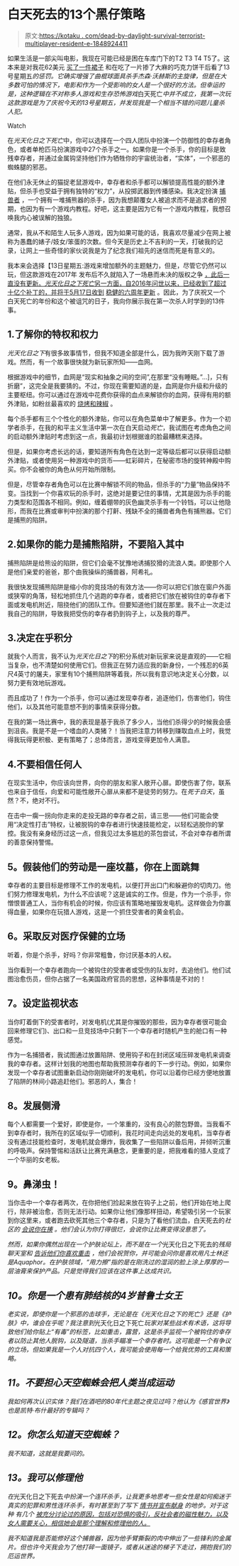 # 白天死去的13个黑仔策略

> 原文:[https://kotaku . com/dead-by-daylight-survival-terrorist-multiplayer-resident-e-1848924411](https://kotaku.com/dead-by-daylight-survival-horror-multiplayer-resident-e-1848924411)

如果生活是一部尖叫电影，我现在可能已经是困在车库门下的T2 T3 T4 T5了。这本来是对我花62美元 [买了一件裙子](https://girlfriend.com/collections/sport-skort) 和在吃了一片掺了大麻的巧克力饼干后看了13号星期五*的惩罚。它确实增强了曲棍球面具杀手杰森·沃赫斯的主旋律，但是在大多数可怕的情况下，电影和作为一个受影响的女人是一个很好的方法。但幸运的是，这种逻辑在不对称多人游戏和生存恐怖游戏*白天死亡*中并不成立，我第一次玩这款游戏是为了庆祝今天的13号星期五，并发现我是一个相当不错的问题儿童杀人犯。*

Watch

在*光天化日之下死亡*中，你可以选择在一个四人团队中扮演一个防御性的幸存者角色，或者单枪匹马扮演游戏中27个杀手之一。如果你是一个杀手，你的目标是致残幸存者，并通过金属钩坚持他们作为牺牲你的宇宙统治者，“实体”，一个邪恶的蜘蛛腿的邪恶。

在他们永无休止的猫捉老鼠游戏中，幸存者和杀手都可以解锁提高性能的额外津贴，但杀手也受益于拥有独特的“权力”，从投掷武器到传播感染。我决定扮演 [捕兽者](https://deadbydaylight.fandom.com/wiki/Evan_MacMillan) ，一个拥有一堆捕熊器的杀手，因为我想颠覆女人被追求而不是追求者的预期，也因为有一个游戏内教程。好吧，这主要是因为它有一个游戏内教程，我想召唤我内心被误解的独狼。

通常，我从不和陌生人玩多人游戏，因为如果可能的话，我喜欢尽量减少在网上被称为愚蠢的婊子/妓女/笨蛋的次数。但今天是历史上不吉利的一天，打破我的记录，让网上一些奇怪的家伙说我是为了纪念我们祖先的迷信而死是有意义的。

我本来会选择【13日星期五:游戏来增加额外的主题魅力，但是，尽管它仍然可以玩，但这款游戏在2017年 发布后不久就陷入了一场悬而未决的版权之争 [，此后一直没有更新。*光天化日之下死亡*另一方面，自2016年问世以来，已经收到了超过十亿个补丁的，并将于5月17日收到](https://kotaku.com/rest-in-pieces-friday-the-13th-the-game-1827582283) [稳健的六周年更新](https://deadbydaylight.com/anniversary) 。因此，为了庆祝又一个白天死亡的年份和这个被诅咒的日子，我向你展示我在第一次杀人时学到的13件事。

## 1.了解你的特权和权力

*光天化日之下*有很多故事情节，但我不知道全部是什么，因为我昨天刚下载了游戏。然而，有一个故事很快就为新玩家所知——血网。

根据游戏中的细节，血网是“现实和抽象之间的空间”,在那里“没有睡眠。”...]，只有折磨”，这完全是我要猜的。不过，你现在需要知道的是，血网是你升级和升级的主要枢纽。你可以通过在游戏中花费你获得的血点来解锁你的血网，获得有用的额外津贴，如粉丝最喜欢的 [烧烤和辣椒](https://deadbydaylight.fandom.com/wiki/Barbecue_%26_Chilli) 。

每个杀手都有三个个性化的额外津贴，你可以在角色菜单中了解更多。作为一个初学者杀手，在我的和平主义生活中第一次在白天启动*死亡*，我试图在考虑角色之间的启动额外津贴时考虑到这一点，我最初计划根据谁的脸最糟糕来选择。

但是，如果你考虑长远的话，要知道所有角色在达到一定等级后都可以获得启动额外津贴，或者使用另一种游戏中的货币——虹彩碎片，在秘密市场的旋转神殿中购买。你不会被你的角色从何开始所限制。

但是，尽管幸存者角色可以在比赛中解锁不同的物品，但杀手的“力量”物品保持不变。当找到一个你喜欢玩的杀手时，这绝对是要记住的事情，尤其是因为杀手的能力类型和范围各不相同。例如，缠着绷带的灰色幽灵杀手有一个铃铛，可以让他隐形，而我在比赛或审判中扮演的那个打鼾、残缺不全的捕兽者角色有捕熊器。它们是捕熊的陷阱。

## 2.如果你的能力是捕熊陷阱，不要陷入其中

捕熊陷阱是给熊设的陷阱，但它们会毫不犹豫地诱捕狡猾的流浪人类。即使那个人是他们亲爱的爸爸，那个由我操纵的捕兽器，阿希礼。

我很快发现捕熊陷阱是缩小你的竞技场的有效方法——你可以把它们放在窗户外面或狭窄的角落，轻松地抓住几个逃跑的幸存者，或者把它们放在被钩住的幸存者下面或发电机附近，阻挠他们的团队工作。但要知道他们就在那里。我不止一次走过我自己的陷阱，导致我把受伤的幸存者扔到钩子上，以及我的尊严。

## 3.决定在乎积分

就我个人而言，我不认为*光天化日之下*的积分系统对新玩家来说是直观的——它相当复杂，也不清楚如何使用它们。但我正在努力适应我的新身份，一个残忍的6英尺4英寸的屠夫，家里有10个捕熊陷阱等着我，所以我有意识地决定关心分数，以努力更有效地玩游戏。

而且成功了！作为一个杀手，你可以通过发现幸存者，追逐他们，伤害他们，钩住他们，以及其他可能意想不到的事情来获得分数。

在我的第一场比赛中，我的表现是基于我杀了多少人，当他们杀得少的时候我会感到沮丧。我是不是一个嗜血的人类猪？！当我把注意力转移到赚取血点上时，我觉得我玩得更积极、更有策略了；总体而言，游戏变得更加令人满意。

## 4.不要相信任何人

在现实生活中，你应该向世界，向你的朋友和家人敞开心扉。即使伤害了你，联系也来自于信任，向爱和可能性敞开心扉从来都不是徒劳的努力。在*死于白天*，虽然？不，绝对不行。

在击中一瘸一拐向你走来的走投无路的幸存者之前，请三思——他们可能会使用“决定性打击”特权，让被脱钩的幸存者进行快速技能检定，以轻松逃脱你的掌控。我没有亲身经历过这一点，但我见过太多尴尬的茶包尝试，不会对幸存者所谓的善意保持警惕。

## **5。假装他们的劳动是一座坟墓，你在上面跳舞**

幸存者的主要目标是修理不工作的发电机，以便打开出口门和躲避你的切肉刀。他们努力修理发电机，为什么不应该呢？这是诚实的工作。但是，作为一个杀手，你憎恨普通工人，当你有机会的时候，你应该有策略地摧毁发电机。这样做会为你赢得血量，如果你在玩猎人游戏，这是一个抓住受害者的黄金机会。

## **6。采取反对医疗保健的立场**

听着，你是个杀手，好吗？你非常粗鲁，你讨厌基本的人权。

当你看到一个幸存者跑向一个被钩住的受害者或受伤的队友时，去追他们。他们试图治愈伤员，但你占据了一名美国政府官员的思想，这种事情是不对的！

## **7。设定监视状态**

当你盯着倒下的受害者时，对发电机(尤其是你摧毁的那些，因为幸存者很可能会回来修理它们)、出口和一旦竞技场中只剩下一个幸存者时随机产生的舱口有一种感觉。

作为一名捕猎者，我试图通过放置陷阱、使用钩子和在封闭区域压碎发电机来调查我的幸存者。这样计划我的地图也帮助我预测幸存者的下一步行动。例如，如果你发现一个幸存者试图重新启动你刚刚破坏的发电机，你可以沿着你已经方便地放置了陷阱的林间小路追赶他们。邪恶的人，集合！

## **8。发展侧滑**

每个人都需要一个爱好，即使是你，一个笨重的，没有良心的脓包野兽。当我看不到幸存者时，我所在的区域似乎一切顺利，我花时间走向远处的发电机，当幸存者没有通过技能检查时，发电机就会爆炸，我收集了一些陷阱以备后用，并倾听沉重的呼吸声。保持警惕和活跃让比赛充满悬念，更重要的是，把我难看的猎人变成了一个华丽的女老板。

## **9。鼻涕虫！**

当你击中一个幸存者两次，在你把他们捡起来放在钩子上之前，他们开始在地上爬行，除非被治愈，否则无法行动。如果你让他们像那样扭动，希望吸引另一个玩家到你这里来，或者跑去砍死其他三个幸存者，只是为了看他们流血，白天死去的*社区的 [会说你在揍](https://www.reddit.com/r/deadbydaylight/comments/jnyt9o/whats_so_bad_about_slugging/) 。他们会认为你打得很烂，会说你让比赛变得没意思了。*

*然而，如果你偶然出现在一个护肤论坛上，而不是在一个*光天化日之下死去的*残局聊天室和 [告诉*他们*你喜欢重击](https://lifehacker.com/what-is-slugging-and-is-it-really-good-for-your-skin-1848602292) ，他们会祝贺你，并可能会问你是喜欢用凡士林还是Aquaphor。在护肤领域，“用力擦”指的是在刚洗过的湿润的脸上涂上厚厚的一层油膏来保护产品。只是觉得我们应该在这件事上达成共识。*

## *10。你是一个患有肺结核的4岁普鲁士女王*

*老实说，即使你是一个邪恶的击球手，无论是在《光天化日之下的死亡》还是《护肤》中，谁会在乎呢？我注意到*光天化日之下死亡*玩家对某些战术有术语，这将导致他们给你贴上“有毒”的标签，比如重击，露营，这是杀手监视一个被钩住的幸存者以防止其他人脱钩，以及隧道，当杀手瞄准一个幸存者时。这可能是一个有争议的立场，但如果我是一个人对抗四个人，我可能会使用每一个给我优势的工具和策略。*

## ***11。不要担心天空蜘蛛会把人类当成运动***

*我如何再次认识实体？我们在酒吧的80年代主题之夜见过吗？他认为《感官世界》也是凯特·布什最好的专辑吗？*

## ***12。你怎么知道天空蜘蛛？***

*我不知道，这就是我要问的。*

## *13。我可以修理他*

*在*光天化日之下死去*中扮演一个连环杀手，让我更多地思考一些女性是如何痴迷于真实的犯罪和男性连环杀手，有时甚至到了写下 [情书并宣布献身](https://www.aetv.com/real-crime/why-are-some-women-sexually-attracted-to-serial-killers) 的地步。对于这种 有几个 [被充分讨论过的原因，包括对恐惧的吸引，反社会者的磁性魅力，以及女人需要关心，相信她会是那个理解和修理他的人。](https://jezebel.com/rachel-monroes-savage-appetites-examines-the-complicate-1836794502)*

*我不知道我是否能修好这个捕兽器，因为他手臂撕裂的肉中伸出了一些锋利的金属片。但也许今天我会为了他打碎一面镜子，或者从迷途的梯子下走过，拥抱我们的厄运世界。*
